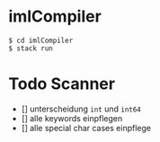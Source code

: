 # imlCompiler

    $ cd imlCompiler
    $ stack run

# Todo Scanner

- [] unterscheidung `int` und `int64`
- [] alle keywords einpflegen
- [] alle special char cases einpflege  

